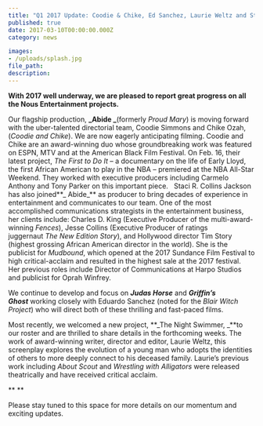 ```yaml
---
title: "Q1 2017 Update: Coodie & Chike, Ed Sanchez, Laurie Weltz and Staci R. Collins Jackson "
published: true
date: 2017-03-10T00:00:00.000Z
category: news

images:
- /uploads/splash.jpg
file_path:
description:
---
```




**With 2017 well underway, we are pleased to report great progress on all the Nous Entertainment projects.**


Our flagship production, **_Abide _**(formerly _Proud Mary_) is moving forward with the uber-talented directorial team, Coodie Simmons and Chike Ozah, (_Coodie_ _and_ _Chike_). We are now eagerly anticipating filming. Coodie and Chike are an award-winning duo whose groundbreaking work was featured on ESPN, MTV and at the American Black Film Festival. On Feb. 16, their latest project, _The First to Do It_ – a documentary on the life of Early Lloyd, the first African American to play in the NBA – premiered at the NBA All-Star Weekend. They worked with executive producers including Carmelo Anthony and Tony Parker on this important piece.
 
Staci R. Collins Jackson has also joined**_ Abide_** as producer to bring decades of experience in entertainment and communicates to our team. One of the most accomplished communications strategists in the entertainment business, her clients include: Charles D. King (Executive Producer of the multi-award-winning _Fences_), Jesse Collins (Executive Producer of ratings juggernaut _The New Edition Story_), and Hollywood director Tim Story (highest grossing African American director in the world). She is the publicist for _Mudbound_, which opened at the 2017 Sundance Film Festival to high critical-acclaim and resulted in the highest sale at the 2017 festival.  Her previous roles include Director of Communications at Harpo Studios and publicist for Oprah Winfrey.

We continue to develop and focus on **_Judas Horse_** and **_Griffin’s Ghost_** working closely with Eduardo Sanchez (noted for the _Blair Witch Project_) who will direct both of these thrilling and fast-paced films.


Most recently, we welcomed a new project, **_The Night Swimmer, _**to our roster and are thrilled to share details in the forthcoming weeks. The work of award-winning writer, director and editor, Laurie Weltz, this screenplay explores the evolution of a young man who adopts the identities of others to more deeply connect to his deceased family. Laurie’s previous work including _About Scout_ and _Wrestling with Alligators_ were released theatrically and have received critical acclaim.

** **

Please stay tuned to this space for more details on our momentum and exciting updates.

